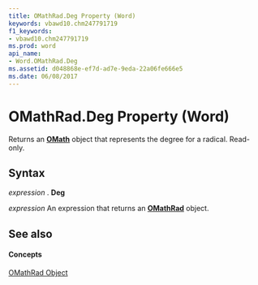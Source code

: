 ```yaml
---
title: OMathRad.Deg Property (Word)
keywords: vbawd10.chm247791719
f1_keywords:
- vbawd10.chm247791719
ms.prod: word
api_name:
- Word.OMathRad.Deg
ms.assetid: d048868e-ef7d-ad7e-9eda-22a06fe666e5
ms.date: 06/08/2017
---
```



# OMathRad.Deg Property (Word)

Returns an **[OMath](omath-object-word.md)** object that represents the degree for a radical. Read-only.


## Syntax

 _expression_ . **Deg**

 _expression_ An expression that returns an **[OMathRad](omathrad-object-word.md)** object.


## See also


#### Concepts


[OMathRad Object](omathrad-object-word.md)

